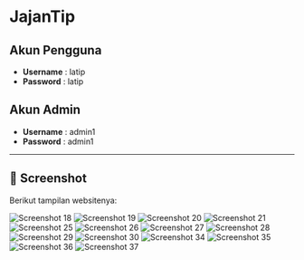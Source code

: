 # JajanTip

## Akun Pengguna
- **Username** : latip  
- **Password** : latip  

## Akun Admin
- **Username** : admin1  
- **Password** : admin1  

---

## 📸 Screenshot
Berikut tampilan websitenya:

![Screenshot 18](ss/screenshot-18.png)
![Screenshot 19](ss/screenshot-19.png)
![Screenshot 20](ss/screenshot-20.png)
![Screenshot 21](ss/screenshot-21.png)
![Screenshot 25](ss/screenshot-25.png)
![Screenshot 26](ss/screenshot-26.png)
![Screenshot 27](ss/screenshot-27.png)
![Screenshot 28](ss/screenshot-28.png)
![Screenshot 29](ss/screenshot-29.png)
![Screenshot 30](ss/screenshot-30.png)
![Screenshot 34](ss/screenshot-34.png)
![Screenshot 35](ss/screenshot-35.png)
![Screenshot 36](ss/screenshot-36.png)
![Screenshot 37](ss/screenshot-37.png)
